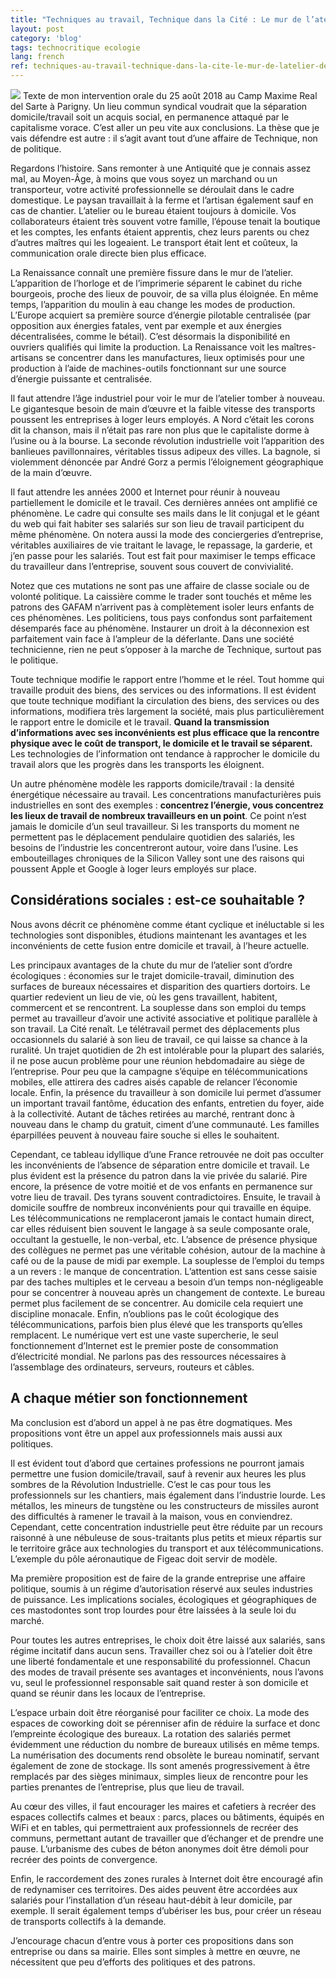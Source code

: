 ```yaml
---
title: "Techniques au travail, Technique dans la Cité : Le mur de l’atelier devait-il tomber ?"
layout: post
category: 'blog'
tags: technocritique ecologie
lang: french
ref: techniques-au-travail-technique-dans-la-cite-le-mur-de-latelier-devait-il-tomber
---
```


![](http://blog.enzosandre.fr/wp-content/uploads/2018/08/1200-L-paris-premier-sur-les-bouchons-1024x546.jpg)
Texte de mon intervention orale du 25 août 2018 au Camp Maxime Real del Sarte à Parigny.
Un lieu commun syndical voudrait que la séparation domicile/travail soit un acquis social, en permanence attaqué par le capitalisme vorace. C’est aller un peu vite aux conclusions. La thèse que je vais défendre est autre : il s’agit avant tout d’une affaire de Technique, non de politique.

Regardons l’histoire. Sans remonter à une Antiquité que je connais assez mal, au Moyen-Âge, à moins que vous soyez un marchand ou un transporteur, votre activité professionnelle se déroulait dans le cadre domestique. Le paysan travaillait à la ferme et l’artisan également sauf en cas de chantier. L’atelier ou le bureau étaient toujours à domicile. Vos collaborateurs étaient très souvent votre famille, l’épouse tenait la boutique et les comptes, les enfants étaient apprentis, chez leurs parents ou chez d’autres maîtres qui les logeaient. Le transport était lent et coûteux, la communication orale directe bien plus efficace.

La Renaissance connaît une première fissure dans le mur de l’atelier. L’apparition de l’horloge et de l’imprimerie séparent le cabinet du riche bourgeois, proche des lieux de pouvoir, de sa villa plus éloignée. En même temps, l’apparition du moulin à eau change les modes de production. L’Europe acquiert sa première source d’énergie pilotable centralisée (par opposition aux énergies fatales, vent par exemple et aux énergies décentralisées, comme le bétail). C’est désormais la disponibilité en ouvriers qualifiés qui limite la production. La Renaissance voit les maîtres-artisans se concentrer dans les manufactures, lieux optimisés pour une production à l’aide de machines-outils fonctionnant sur une source d’énergie puissante et centralisée.

Il faut attendre l’âge industriel pour voir le mur de l’atelier tomber à nouveau. Le gigantesque besoin de main d’œuvre et la faible vitesse des transports poussent les entreprises à loger leurs employés. A Nord c’était les corons dit la chanson, mais il n’était pas rare non plus que le capitaliste dorme à l’usine ou à la bourse. La seconde révolution industrielle voit l’apparition des banlieues pavillonnaires, véritables tissus adipeux des villes. La bagnole, si violemment dénoncée par André Gorz a permis l’éloignement géographique de la main d’œuvre.

Il faut attendre les années 2000 et Internet pour réunir à nouveau partiellement le domicile et le travail. Ces dernières années ont amplifié ce phénomène. Le cadre qui consulte ses mails dans le lit conjugal et le géant du web qui fait habiter ses salariés sur son lieu de travail participent du même phénomène. On notera aussi la mode des conciergeries d’entreprise, véritables auxiliaires de vie traitant le lavage, le repassage, la garderie, et j’en passe pour les salariés. Tout est fait pour maximiser le temps efficace du travailleur dans l’entreprise, souvent sous couvert de convivialité.

Notez que ces mutations ne sont pas une affaire de classe sociale ou de volonté politique. La caissière comme le trader sont touchés et même les patrons des GAFAM n’arrivent pas à complètement isoler leurs enfants de ces phénomènes. Les politiciens, tous pays confondus sont parfaitement désemparés face au phénomène. Instaurer un droit à la déconnexion est parfaitement vain face à l’ampleur de la déferlante. Dans une société technicienne, rien ne peut s’opposer à la marche de Technique, surtout pas le politique.

Toute technique modifie le rapport entre l’homme et le réel. Tout homme qui travaille produit des biens, des services ou des informations. Il est évident que toute technique modifiant la circulation des biens, des services ou des informations, modifiera très largement la société, mais plus particulièrement le rapport entre le domicile et le travail. **Quand la transmission d’informations avec ses inconvénients est plus efficace que la rencontre physique avec le coût de transport, le domicile et le travail se séparent.** Les technologies de l’information ont tendance à rapprocher le domicile du travail alors que les progrès dans les transports les éloignent.

Un autre phénomène modèle les rapports domicile/travail : la densité énergétique nécessaire au travail. Les concentrations manufacturières puis industrielles en sont des exemples : **concentrez l’énergie, vous concentrez les lieux de travail de nombreux travailleurs en un point**. Ce point n’est jamais le domicile d’un seul travailleur. Si les transports du moment ne permettent pas le déplacement pendulaire quotidien des salariés, les besoins de l’industrie les concentreront autour, voire dans l’usine. Les embouteillages chroniques de la Silicon Valley sont une des raisons qui poussent Apple et Google à loger leurs employés sur place.

## Considérations sociales : est-ce souhaitable ?

Nous avons décrit ce phénomène comme étant cyclique et inéluctable si les technologies sont disponibles, étudions maintenant les avantages et les inconvénients de cette fusion entre domicile et travail, à l’heure actuelle.

Les principaux avantages de la chute du mur de l’atelier sont d’ordre écologiques : économies sur le trajet domicile-travail, diminution des surfaces de bureaux nécessaires et disparition des quartiers dortoirs. Le quartier redevient un lieu de vie, où les gens travaillent, habitent, commercent et se rencontrent. La souplesse dans son emploi du temps permet au travailleur d’avoir une activité associative et politique parallèle à son travail. La Cité renaît. Le télétravail permet des déplacements plus occasionnels du salarié à son lieu de travail, ce qui laisse sa chance à la ruralité. Un trajet quotidien de 2h est intolérable pour la plupart des salariés, il ne pose aucun problème pour une réunion hebdomadaire au siège de l’entreprise. Pour peu que la campagne s’équipe en télécommunications mobiles, elle attirera des cadres aisés capable de relancer l’économie locale. Enfin, la présence du travailleur à son domicile lui permet d’assumer un important travail fantôme, éducation des enfants, entretien du foyer, aide à la collectivité. Autant de tâches retirées au marché, rentrant donc à nouveau dans le champ du gratuit, ciment d’une communauté. Les familles éparpillées peuvent à nouveau faire souche si elles le souhaitent.

Cependant, ce tableau idyllique d’une France retrouvée ne doit pas occulter les inconvénients de l’absence de séparation entre domicile et travail. Le plus évident est la présence du patron dans la vie privée du salarié. Pire encore, la présence de votre moitié et de vos enfants en permanence sur votre lieu de travail. Des tyrans souvent contradictoires. Ensuite, le travail à domicile souffre de nombreux inconvénients pour qui travaille en équipe. Les télécommunications ne remplaceront jamais le contact humain direct, car elles réduisent bien souvent le langage à sa seule composante orale, occultant la gestuelle, le non-verbal, etc. L’absence de présence physique des collègues ne permet pas une véritable cohésion, autour de la machine à café ou de la pause de midi par exemple. La souplesse de l’emploi du temps a un revers : le manque de concentration. L’attention est sans cesse saisie par des taches multiples et le cerveau a besoin d’un temps non-négligeable pour se concentrer à nouveau après un changement de contexte. Le bureau permet plus facilement de se concentrer. Au domicile cela requiert une discipline monacale. Enfin, n’oublions pas le coût écologique des télécommunications, parfois bien plus élevé que les transports qu’elles remplacent. Le numérique vert est une vaste supercherie, le seul fonctionnement d’Internet est le premier poste de consommation d’électricité mondial. Ne parlons pas des ressources nécessaires à l’assemblage des ordinateurs, serveurs, routeurs et câbles.

## A chaque métier son fonctionnement

Ma conclusion est d’abord un appel à ne pas être dogmatiques. Mes propositions vont être un appel aux professionnels mais aussi aux politiques.

Il est évident tout d’abord que certaines professions ne pourront jamais permettre une fusion domicile/travail, sauf à revenir aux heures les plus sombres de la Révolution Industrielle. C’est le cas pour tous les professionnels sur les chantiers, mais également dans l’industrie lourde. Les métallos, les mineurs de tungstène ou les constructeurs de missiles auront des difficultés à ramener le travail à la maison, vous en conviendrez. Cependant, cette concentration industrielle peut être réduite par un recours raisonné à une nébuleuse de sous-traitants plus petits et mieux répartis sur le territoire grâce aux technologies du transport et aux télécommunications. L’exemple du pôle aéronautique de Figeac doit servir de modèle.

Ma première proposition est de faire de la grande entreprise une affaire politique, soumis à un régime d’autorisation réservé aux seules industries de puissance. Les implications sociales, écologiques et géographiques de ces mastodontes sont trop lourdes pour être laissées à la seule loi du marché.

Pour toutes les autres entreprises, le choix doit être laissé aux salariés, sans régime incitatif dans aucun sens. Travailler chez soi ou à l’atelier doit être une liberté fondamentale et une responsabilité du professionnel. Chacun des modes de travail présente ses avantages et inconvénients, nous l’avons vu, seul le professionnel responsable sait quand rester à son domicile et quand se réunir dans les locaux de l’entreprise.

L’espace urbain doit être réorganisé pour faciliter ce choix. La mode des espaces de coworking doit se pérenniser afin de réduire la surface et donc l’empreinte écologique des bureaux. La rotation des salariés permet évidemment une réduction du nombre de bureaux utilisés en même temps. La numérisation des documents rend obsolète le bureau nominatif, servant également de zone de stockage. Ils sont amenés progressivement à être remplacés par des sièges minimaux, simples lieux de rencontre pour les parties prenantes de l’entreprise, plus que lieu de travail.

Au cœur des villes, il faut encourager les maires et cafetiers à recréer des espaces collectifs calmes et beaux : parcs, places ou bâtiments, équipés en WiFi et en tables, qui permettraient aux professionnels de recréer des communs, permettant autant de travailler que d’échanger et de prendre une pause. L’urbanisme des cubes de béton anonymes doit être démoli pour recréer des points de convergence.

Enfin, le raccordement des zones rurales à Internet doit être encouragé afin de redynamiser ces territoires. Des aides peuvent être accordées aux salariés pour l’installation d’un réseau haut-débit à leur domicile, par exemple. Il serait également temps d’ubériser les bus, pour créer un réseau de transports collectifs à la demande.

J’encourage chacun d’entre vous à porter ces propositions dans son entreprise ou dans sa mairie. Elles sont simples à mettre en œuvre, ne nécessitent que peu d’efforts des politiques et des patrons.